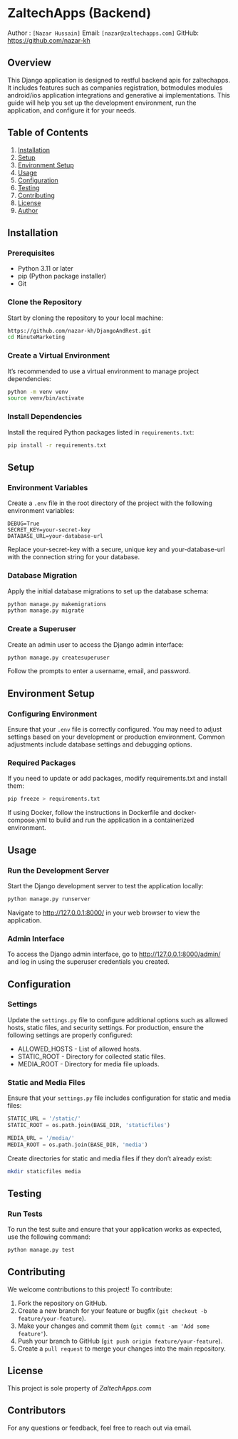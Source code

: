 # ZaltechApps <Project Name> (Backend)
Author : `[Nazar Hussain]`
Email: `[nazar@zaltechapps.com]`
GitHub: https://github.com/nazar-kh

## Overview

This Django application is designed to restful backend apis for zaltechapps. It includes features such as companies registration, botmodules modules android/ios application integrations and generative ai implementations. This guide will help you set up the development environment, run the application, and configure it for your needs.

## Table of Contents

1. [Installation](#installation)
2. [Setup](#setup)
3. [Environment Setup](#environment-setup)
4. [Usage](#usage)
5. [Configuration](#configuration)
6. [Testing](#testing)
7. [Contributing](#contributing)
8. [License](#license)
9. [Author](#author)

## Installation

### Prerequisites

- Python 3.11 or later
- pip (Python package installer)
- Git

### Clone the Repository

Start by cloning the repository to your local machine:

```bash
https://github.com/nazar-kh/DjangoAndRest.git
cd MinuteMarketing
```

### Create a Virtual Environment
It’s recommended to use a virtual environment to manage project dependencies:
```bash
python -m venv venv
source venv/bin/activate
```
### Install Dependencies
Install the required Python packages listed in `requirements.txt`:
```bash
pip install -r requirements.txt
```
## Setup
### Environment Variables
Create a `.env` file in the root directory of the project with the following environment variables:

```dotenv
DEBUG=True
SECRET_KEY=your-secret-key
DATABASE_URL=your-database-url
```
Replace your-secret-key with a secure, unique key and your-database-url with the connection string for your database.

### Database Migration
Apply the initial database migrations to set up the database schema:
```bash
python manage.py makemigrations
python manage.py migrate
```
### Create a Superuser
Create an admin user to access the Django admin interface:
```bash
python manage.py createsuperuser
```
Follow the prompts to enter a username, email, and password.

## Environment Setup
### Configuring Environment
Ensure that your `.env` file is correctly configured. You may need to adjust settings based on your development or production environment. Common adjustments include database settings and debugging options.

### Required Packages
If you need to update or add packages, modify requirements.txt and install them:
```bash
pip freeze > requirements.txt
```
If using Docker, follow the instructions in Dockerfile and docker-compose.yml to build and run the application in a containerized environment.

## Usage
### Run the Development Server
Start the Django development server to test the application locally:
```bash
python manage.py runserver
```
Navigate to http://127.0.0.1:8000/ in your web browser to view the application.

### Admin Interface
To access the Django admin interface, go to http://127.0.0.1:8000/admin/ and log in using the superuser credentials you created.

## Configuration
### Settings
Update the `settings.py` file to configure additional options such as allowed hosts, static files, and security settings. For production, ensure the following settings are properly configured:

*   ALLOWED_HOSTS - List of allowed hosts.
*   STATIC_ROOT - Directory for collected static files.
*   MEDIA_ROOT - Directory for media file uploads.

### Static and Media Files
Ensure that your `settings.py` file includes configuration for static and media files:

```python
STATIC_URL = '/static/'
STATIC_ROOT = os.path.join(BASE_DIR, 'staticfiles')

MEDIA_URL = '/media/'
MEDIA_ROOT = os.path.join(BASE_DIR, 'media')
```
Create directories for static and media files if they don’t already exist:
```bash
mkdir staticfiles media
```
## Testing
### Run Tests
To run the test suite and ensure that your application works as expected, use the following command:
```bash
python manage.py test
```
## Contributing

We welcome contributions to this project! To contribute:

1.  Fork the repository on GitHub.
2.  Create a new branch for your feature or bugfix (`git checkout -b feature/your-feature`). 
3. Make your changes and commit them (`git commit -am 'Add some feature'`). 
4. Push your branch to GitHub (`git push origin feature/your-feature`). 
5. Create a `pull request` to merge your changes into the main repository.

## License
This project is sole property of *ZaltechApps.com*

## Contributors 
For any questions or feedback, feel free to reach out via email.
